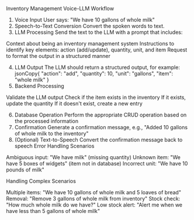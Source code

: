 Inventory Management Voice-LLM Workflow

1. Voice Input
   User says: "We have 10 gallons of whole milk"
2. Speech-to-Text Conversion
   Convert the spoken words to text.
3. LLM Processing
   Send the text to the LLM with a prompt that includes:

Context about being an inventory management system
Instructions to identify key elements: action (add/update), quantity, unit, and item
Request to format the output in a structured manner

4. LLM Output
   The LLM should return a structured output, for example:
   jsonCopy{
   "action": "add",
   "quantity": 10,
   "unit": "gallons",
   "item": "whole milk"
   }
5. Backend Processing

Validate the LLM output
Check if the item exists in the inventory
If it exists, update the quantity
If it doesn't exist, create a new entry

6. Database Operation
   Perform the appropriate CRUD operation based on the processed information
7. Confirmation
   Generate a confirmation message, e.g., "Added 10 gallons of whole milk to the inventory"
8. (Optional) Text-to-Speech
   Convert the confirmation message back to speech
   Error Handling Scenarios

Ambiguous input: "We have milk" (missing quantity)
Unknown item: "We have 5 boxes of widgets" (item not in database)
Incorrect unit: "We have 10 pounds of milk"

Handling Complex Scenarios

Multiple items: "We have 10 gallons of whole milk and 5 loaves of bread"
Removal: "Remove 3 gallons of whole milk from inventory"
Stock check: "How much whole milk do we have?"
Low stock alert: "Alert me when we have less than 5 gallons of whole milk"
